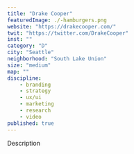 ```yaml
---
title: "Drake Cooper"
featuredImage: ./-hamburgers.png
website: "https://drakecooper.com/"
twit: "https://twitter.com/DrakeCooper"
inst: ""
category: "D"
city: "Seattle"
neighborhood: "South Lake Union"
size: "medium"
map: ""
discipline:
    - branding
    - strategy
    - ux/ui
    - marketing
    - research
    - video
published: true
---
```


Description
